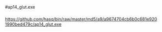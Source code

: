 #ap14_glut.exe

###

https://github.com/hasq/bin/raw/master/md5/a9/a9674704cb6b0c681e9201990bed479c/ap14_glut.exe
